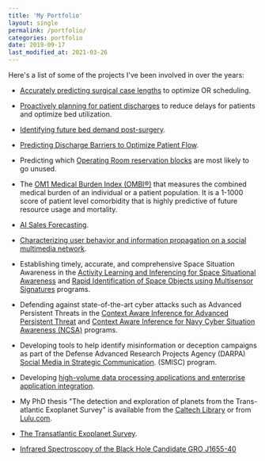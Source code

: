 ```yaml
---
title: 'My Portfolio'
layout: single
permalink: /portfolio/
categories: portfolio
date: 2019-09-17
last_modified_at: 2021-03-26
---
```


Here's a list of some of the projects I've been involved in over the years:

<!-- FIXME: Keep adding from HIQ. -->

-   [Accurately predicting surgical case lengths](https://web.archive.org/web/20221109153007/https://www.hospiq.com/blog/in-the-or-accuracy-in-scheduling-is-everything/)
    to optimize OR scheduling.

-   [Proactively planning for patient discharges](https://web.archive.org/web/20230124154310/https://www.hospiq.com/blog/proactive-discharge-planning-managing-patient-stays-to-optimize-the-discharge-day/)
    to reduce delays for patients and optimize bed utilization.

-   [Identifying future bed demand post-surgery](https://web.archive.org/web/20220716034049/https://www.hospiq.com/blog/knowing-future-bed-demand-with-a-surgical-placement-forecaster/).

-   [Predicting Discharge Barriers to Optimize Patient Flow](https://web.archive.org/web/20230124154406/https://www.hospiq.com/blog/prioritizing-and-processing-discharges-to-better-manage-patient-flow/).

-   Predicting which [Operating Room reservation blocks](https://web.archive.org/web/20220902151438/https://www.hospiq.com/solutions/perioperative/)
    are most likely to go unused.

-   The [OM1 Medical Burden Index (OMBI®)](https://www.om1.com/aipredictivemedicine/ombi/)
    that measures the combined medical burden of an individual or a patient population.
    It is a 1-1000 score of patient level comorbidity
    that is highly predictive of future resource usage and mortality.

-   [AI Sales Forecasting](https://www.insightsquared.com/revenue-intelligence-platform/sales-forecasting/).

<!-- markdownlint-disable line-length -->

-   [Characterizing user behavior and information propagation on a social multimedia network](https://doi.org/10.1109/ICMEW.2013.6618395).
<!-- markdownlint-enable line-length -->

-   Establishing timely, accurate, and comprehensive Space Situation Awareness in the
    [Activity Learning and Inferencing for Space Situational Awareness](https://www.sbir.gov/sbirsearch/detail/824285)
    and
    [Rapid Identification of Space Objects using Multisensor Signatures](https://www.sbir.gov/sbirsearch/detail/666352)
    programs.

-   Defending against state-of-the-art cyber attacks such as Advanced Persistent Threats in the
    [Context Aware Inference for Advanced Persistent Threat](https://www.sbir.gov/sbirsearch/detail/873315)
    and
    [Context Aware Inference for Navy Cyber Situation Awareness (NCSA)](https://www.sbir.gov/sbirsearch/detail/685198)
    programs.

<!-- textlint-disable stop-words -->

-   Developing tools to help identify misinformation or deception campaigns
    as part of the Defense Advanced Research Projects Agency (DARPA)
    [Social Media in Strategic Communication](https://www.darpa.mil/program/social-media-in-strategic-communication).
    (SMISC) program.

<!-- textlint-enable stop-words -->

-   Developing
    [high-volume data processing applications and enterprise application integration](https://www.abinitio.com/).

-   My PhD thesis "The detection and exploration of planets from the Trans-atlantic Exoplanet Survey"
    is available from the
    [Caltech Library](https://web.archive.org/web/20080620002210/http://etd.caltech.edu/etd/available/etd-08272007-043911/)
    or from [Lulu.com](https://web.archive.org/web/20080620002210/http://www.lulu.com/content/1145448).

-   [The Transatlantic Exoplanet Survey](https://proinsias.github.io/portfolio/tres.html).

-   [Infrared Spectroscopy of the Black Hole Candidate GRO J1655-40](https://proinsias.github.io/portfolio/j1655.html)
